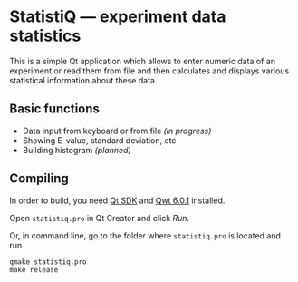 StatistiQ — experiment data statistics
======================================

This is a simple Qt application which allows to enter numeric data of
an experiment or read them from file and then calculates and displays
various statistical information about these data.

Basic functions
---------------

- Data input from keyboard or from file *(in progress)*
- Showing E-value, standard deviation, etc
- Building histogram *(planned)*

Compiling
---------

In order to build, you need [Qt SDK] and [Qwt 6.0.1] installed.

Open `statistiq.pro` in Qt Creator and click *Run*.

Or, in command line, go to the folder where `statistiq.pro` is located and run

    qmake statistiq.pro
    make release


  [Qt SDK]: http://qt-project.org/downloads
  [Qwt 6.0.1]: http://sourceforge.net/projects/qwt/files/qwt/6.0.1
